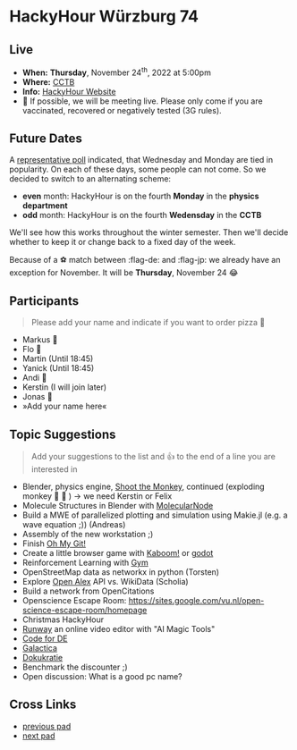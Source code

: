 # HackyHour Würzburg 74

## Live
 - **When:** **Thursday**, November 24<sup>th</sup>, 2022 at 5:00pm
 - **Where:** <!-- Physics Department - Seminar Room SE2 (Note: Moved to SE2!! this is next to SE1!!) in [building P1](https://wueaddress.uni-wuerzburg.de/search/map/3612). --> [CCTB](https://www.google.de/maps/place/Zentrum+f%C3%BCr+Computergest%C3%BCtzte+und+Theoretische+Biologie+(CCTB),+Universit%C3%A4t+W%C3%BCrzburg/@49.7850748,9.9720102,18z/data=!3m1!4b1!4m5!3m4!1s0x47a28fc802e5e8d9:0x6b62d2cbd2e6f094!8m2!3d49.7849749!4d9.9729537) 
 - **Info:** [HackyHour Website](http://hackyhour.github.io/Wuerzburg/)
 - :vertical_traffic_light:  If possible, we will be meeting live. Please only come if you are vaccinated, recovered or negatively tested (3G rules).

## Future Dates

A [representative poll](https://terminplaner4.dfn.de/u3fGuiEUz9RAj2fL) indicated, that Wednesday and Monday are tied in popularity. On each of these days, some people can not come. So we decided to switch to an alternating scheme:
- **even** month: HackyHour is on the fourth **Monday** in the **physics department**
- **odd** month: HackyHour is on the fourth **Wedensday** in the **CCTB**

We'll see how this works throughout the winter semester. Then we'll decide whether to keep it or change back to a fixed day of the week.

Because of a :soccer: match between :flag-de: and :flag-jp: we already have an exception for November. It will be **Thursday**, November 24 :joy: 

## Participants
> Please add your name and indicate if you want to order pizza :pizza: 
 - Markus :pizza:
 - Flo :pizza: 
 - Martin (Until 18:45)
 - Yanick (Until 18:45)
 - Andi :pizza:
 - Kerstin (I will join later)
 - Jonas :pizza:
 - »Add your name here«
 
## Topic Suggestions
> Add your suggestions to the list and :+1: to the end of a line you are interested in

 - Blender, physics engine, [Shoot the Monkey](https://www.youtube.com/watch?v=0jGZnMf3rPo), continued (exploding monkey :hear_no_evil: :exploding_head: ) &rarr; we need Kerstin or Felix
 - Molecule Structures in Blender with [MolecularNode](https://github.com/BradyAJohnston/MolecularNodes)
 - Build a MWE of parallelized plotting and simulation using Makie.jl (e.g. a wave equation ;)) (Andreas)
 - Assembly of the new workstation ;)
 - Finish [Oh My Git!](https://ohmygit.org/)
 - Create a little browser game with [Kaboom!](https://kaboomjs.com/) or [godot](https://godotengine.org/)
 - Reinforcement Learning with [Gym](https://www.gymlibrary.dev/)
 - OpenStreetMap data as networkx in python (Torsten)
 - Explore [Open Alex](https://docs.openalex.org/) API vs. WikiData (Scholia)
 - Build a network from OpenCitations
 - Openscience Escape Room: https://sites.google.com/vu.nl/open-science-escape-room/homepage
 - Christmas HackyHour
 - [Runway](https://runwayml.com/) an online video editor with "AI Magic Tools"
 - [Code for DE](https://www.codefor.de/)
 - [Galactica](https://galactica.org/)
 - [Dokukratie](https://www.dokukratie.de/)
 - Benchmark the discounter ;) 
 - Open discussion: What is a good pc name? 

## Cross Links
 - [previous pad](https://hackmd.io/V63YooQGTwmR4etXR3ZS8Q)
 - [next pad](https://hackmd.io/A_wUjmUtRpm9xXjWBD48Hw)
